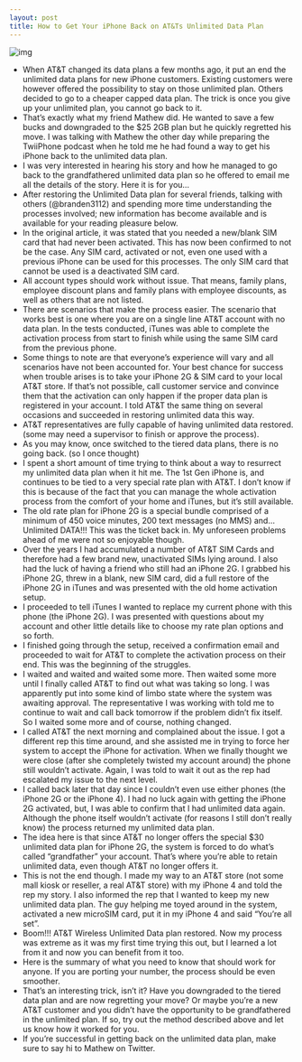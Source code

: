 ```yaml
---
layout: post
title: How to Get Your iPhone Back on AT&Ts Unlimited Data Plan
---
```

![img](http://media.idownloadblog.com/wp-content/uploads/2010/10/ATT-Logo.jpg)
* When AT&T changed its data plans a few months ago, it put an end the unlimited data plans for new iPhone customers. Existing customers were however offered the possibility to stay on those unlimited plan. Others decided to go to a cheaper capped data plan. The trick is once you give up your unlimited plan, you cannot go back to it.
* That’s exactly what my friend Mathew did. He wanted to save a few bucks and downgraded to the $25 2GB plan but he quickly regretted his move. I was talking with Mathew the other day while preparing the TwiiPhone podcast when he told me he had found a way to get his iPhone back to the unlimited data plan.
* I was very interested in hearing his story and how he managed to go back to the grandfathered unlimited data plan so he offered to email me all the details of the story. Here it is for you…
* After restoring the Unlimited Data plan for several friends, talking with others (@branden3112) and spending more time understanding the processes involved; new information has become available and is available for your reading pleasure below.
* In the original article, it was stated that you needed a new/blank SIM card that had never been activated. This has now been confirmed to not be the case. Any SIM card, activated or not, even one used with a previous iPhone can be used for this processes. The only SIM card that cannot be used is a deactivated SIM card.
* All account types should work without issue. That means, family plans, employee discount plans and family plans with employee discounts, as well as others that are not listed.
* There are scenarios that make the process easier. The scenario that works best is one where you are on a single line AT&T account with no data plan. In the tests conducted, iTunes was able to complete the activation process from start to finish while using the same SIM card from the previous phone.
* Some things to note are that everyone’s experience will vary and all scenarios have not been accounted for. Your best chance for success when trouble arises is to take your iPhone 2G & SIM card to your local AT&T store. If that’s not possible, call customer service and convince them that the activation can only happen if the proper data plan is registered in your account. I told AT&T the same thing on several occasions and succeeded in restoring unlimited data this way.
* AT&T representatives are fully capable of having unlimited data restored. (some may need a supervisor to finish or approve the process).
* As you may know, once switched to the tiered data plans, there is no going back. (so I once thought)
* I spent a short amount of time trying to think about a way to resurrect my unlimited data plan when it hit me. The 1st Gen iPhone is, and continues to be tied to a very special rate plan with AT&T. I don’t know if this is because of the fact that you can manage the whole activation process from the comfort of your home and iTunes, but it’s still available.
* The old rate plan for iPhone 2G is a special bundle comprised of a minimum of 450 voice minutes, 200 text messages (no MMS) and… Unlimited DATA!!! This was the ticket back in. My unforeseen problems ahead of me were not so enjoyable though.
* Over the years I had accumulated a number of AT&T SIM Cards and therefore had a few brand new, unactivated SIMs lying around. I also had the luck of having a friend who still had an iPhone 2G. I grabbed his iPhone 2G, threw in a blank, new SIM card, did a full restore of the iPhone 2G in iTunes and was presented with the old home activation setup.
* I proceeded to tell iTunes I wanted to replace my current phone with this phone (the iPhone 2G). I was presented with questions about my account and other little details like to choose my rate plan options and so forth.
* I finished going through the setup, received a confirmation email and proceeded to wait for AT&T to complete the activation process on their end. This was the beginning of the struggles.
* I waited and waited and waited some more. Then waited some more until I finally called AT&T to find out what was taking so long. I was apparently put into some kind of limbo state where the system was awaiting approval. The representative I was working with told me to continue to wait and call back tomorrow if the problem didn’t fix itself. So I waited some more and of course, nothing changed.
* I called AT&T the next morning and complained about the issue. I got a different rep this time around, and she assisted me in trying to force her system to accept the iPhone for activation. When we finally thought we were close (after she completely twisted my account around) the phone still wouldn’t activate. Again, I was told to wait it out as the rep had escalated my issue to the next level.
* I called back later that day since I couldn’t even use either phones (the iPhone 2G or the iPhone 4). I had no luck again with getting the iPhone 2G activated, but, I was able to confirm that I had unlimited data again. Although the phone itself wouldn’t activate (for reasons I still don’t really know) the process returned my unlimited data plan.
* The idea here is that since AT&T no longer offers the special $30 unlimited data plan for iPhone 2G, the system is forced to do what’s called “grandfather” your account. That’s where you’re able to retain unlimited data, even though AT&T no longer offers it.
* This is not the end though. I made my way to an AT&T store (not some mall kiosk or reseller, a real AT&T store) with my iPhone 4 and told the rep my story. I also informed the rep that I wanted to keep my new unlimited data plan. The guy helping me toyed around in the system, activated a new microSIM card, put it in my iPhone 4 and said “You’re all set”.
* Boom!!! AT&T Wireless Unlimited Data plan restored. Now my process was extreme as it was my first time trying this out, but I learned a lot from it and now you can benefit from it too.
* Here is the summary of what you need to know that should work for anyone. If you are porting your number, the process should be even smoother.
* That’s an interesting trick, isn’t it? Have you downgraded to the tiered data plan and are now regretting your move? Or maybe you’re a new AT&T customer and you didn’t have the opportunity to be grandfathered in the unlimited plan. If so, try out the method described above and let us know how it worked for you.
* If you’re successful in getting back on the unlimited data plan, make sure to say hi to Mathew on Twitter.

